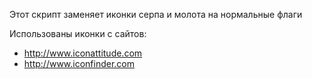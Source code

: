 Этот скрипт заменяет иконки серпа и молота на нормальные флаги

Использованы иконки с сайтов:

* http://www.iconattitude.com
* http://www.iconfinder.com
